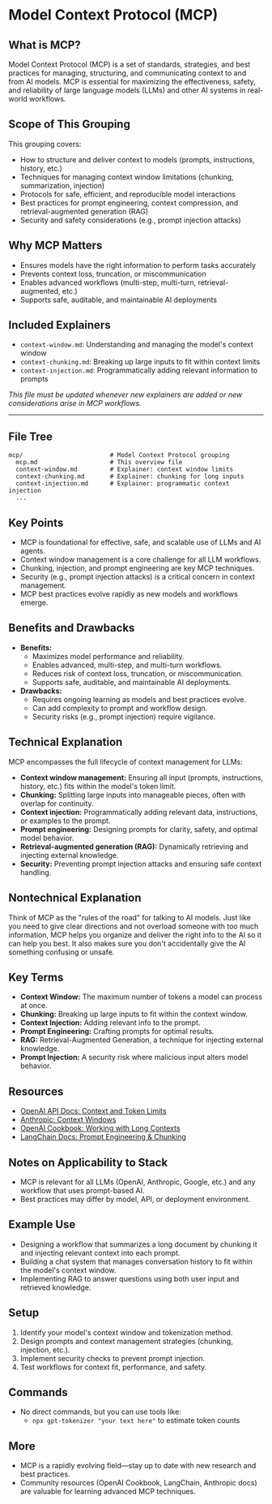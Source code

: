 # Model Context Protocol (MCP)

## What is MCP?
Model Context Protocol (MCP) is a set of standards, strategies, and best practices for managing, structuring, and communicating context to and from AI models. MCP is essential for maximizing the effectiveness, safety, and reliability of large language models (LLMs) and other AI systems in real-world workflows.

## Scope of This Grouping
This grouping covers:
- How to structure and deliver context to models (prompts, instructions, history, etc.)
- Techniques for managing context window limitations (chunking, summarization, injection)
- Protocols for safe, efficient, and reproducible model interactions
- Best practices for prompt engineering, context compression, and retrieval-augmented generation (RAG)
- Security and safety considerations (e.g., prompt injection attacks)

## Why MCP Matters
- Ensures models have the right information to perform tasks accurately
- Prevents context loss, truncation, or miscommunication
- Enables advanced workflows (multi-step, multi-turn, retrieval-augmented, etc.)
- Supports safe, auditable, and maintainable AI deployments

## Included Explainers
- `context-window.md`: Understanding and managing the model's context window
- `context-chunking.md`: Breaking up large inputs to fit within context limits
- `context-injection.md`: Programmatically adding relevant information to prompts

*This file must be updated whenever new explainers are added or new considerations arise in MCP workflows.*

---

## File Tree
```
mcp/                        # Model Context Protocol grouping
  mcp.md                    # This overview file
  context-window.md         # Explainer: context window limits
  context-chunking.md       # Explainer: chunking for long inputs
  context-injection.md      # Explainer: programmatic context injection
  ...
```

## Key Points
- MCP is foundational for effective, safe, and scalable use of LLMs and AI agents.
- Context window management is a core challenge for all LLM workflows.
- Chunking, injection, and prompt engineering are key MCP techniques.
- Security (e.g., prompt injection attacks) is a critical concern in context management.
- MCP best practices evolve rapidly as new models and workflows emerge.

## Benefits and Drawbacks
- **Benefits:**
  - Maximizes model performance and reliability.
  - Enables advanced, multi-step, and multi-turn workflows.
  - Reduces risk of context loss, truncation, or miscommunication.
  - Supports safe, auditable, and maintainable AI deployments.
- **Drawbacks:**
  - Requires ongoing learning as models and best practices evolve.
  - Can add complexity to prompt and workflow design.
  - Security risks (e.g., prompt injection) require vigilance.

## Technical Explanation
MCP encompasses the full lifecycle of context management for LLMs:
- **Context window management:** Ensuring all input (prompts, instructions, history, etc.) fits within the model's token limit.
- **Chunking:** Splitting large inputs into manageable pieces, often with overlap for continuity.
- **Context injection:** Programmatically adding relevant data, instructions, or examples to the prompt.
- **Prompt engineering:** Designing prompts for clarity, safety, and optimal model behavior.
- **Retrieval-augmented generation (RAG):** Dynamically retrieving and injecting external knowledge.
- **Security:** Preventing prompt injection attacks and ensuring safe context handling.

## Nontechnical Explanation
Think of MCP as the "rules of the road" for talking to AI models. Just like you need to give clear directions and not overload someone with too much information, MCP helps you organize and deliver the right info to the AI so it can help you best. It also makes sure you don't accidentally give the AI something confusing or unsafe.

## Key Terms
- **Context Window:** The maximum number of tokens a model can process at once.
- **Chunking:** Breaking up large inputs to fit within the context window.
- **Context Injection:** Adding relevant info to the prompt.
- **Prompt Engineering:** Crafting prompts for optimal results.
- **RAG:** Retrieval-Augmented Generation, a technique for injecting external knowledge.
- **Prompt Injection:** A security risk where malicious input alters model behavior.

## Resources
- [OpenAI API Docs: Context and Token Limits](https://platform.openai.com/docs/guides/limits)
- [Anthropic: Context Windows](https://docs.anthropic.com/claude/docs/context-windows)
- [OpenAI Cookbook: Working with Long Contexts](https://cookbook.openai.com/examples/how_to_handle_long_contexts)
- [LangChain Docs: Prompt Engineering & Chunking](https://python.langchain.com/docs/modules/model_io/prompts/)

## Notes on Applicability to Stack
- MCP is relevant for all LLMs (OpenAI, Anthropic, Google, etc.) and any workflow that uses prompt-based AI.
- Best practices may differ by model, API, or deployment environment.

## Example Use
- Designing a workflow that summarizes a long document by chunking it and injecting relevant context into each prompt.
- Building a chat system that manages conversation history to fit within the model's context window.
- Implementing RAG to answer questions using both user input and retrieved knowledge.

## Setup
1. Identify your model's context window and tokenization method.
2. Design prompts and context management strategies (chunking, injection, etc.).
3. Implement security checks to prevent prompt injection.
4. Test workflows for context fit, performance, and safety.

## Commands
- No direct commands, but you can use tools like:
  - `npx gpt-tokenizer "your text here"` to estimate token counts

## More
- MCP is a rapidly evolving field—stay up to date with new research and best practices.
- Community resources (OpenAI Cookbook, LangChain, Anthropic docs) are valuable for learning advanced MCP techniques. 